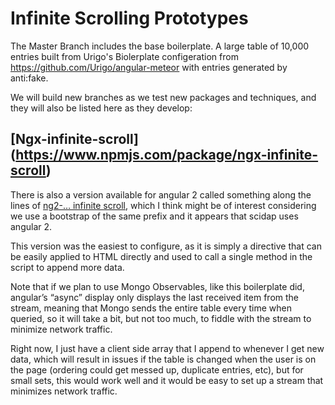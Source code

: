 # Infinite Scrolling Prototypes

The Master Branch includes the base boilerplate. A large table of 10,000 entries built from Urigo's Biolerplate configeration from https://github.com/Urigo/angular-meteor with entries generated by anti:fake.

We will build new branches as we test new packages and techniques, and they will also be listed here as they develop:

## [Ngx-infinite-scroll] (https://www.npmjs.com/package/ngx-infinite-scroll)

There is also a version available for angular 2 called something along the lines of [ng2-… infinite scroll](https://www.npmjs.com/package/angular2-infinite-scroll), which I think might be of interest considering we use a bootstrap of the same prefix and it appears that scidap uses angular 2. 

This version was the easiest to configure, as it is simply a directive that can be easily applied to HTML directly and used to call a single method in the script to append more data. 

Note that if we plan to use Mongo Observables, like this boilerplate did, angular’s “async” display only displays the last received item from the stream, meaning that Mongo sends the entire table every time when queried, so it will take a bit, but not too much, to fiddle with the stream to minimize network traffic.

Right now, I just have a client side array that I append to whenever I get new data, which  will result in issues if the table is changed when the user is on the page (ordering could get messed up, duplicate entries, etc), but for small sets, this would work well and it would be easy to set up a stream that minimizes network traffic. 
